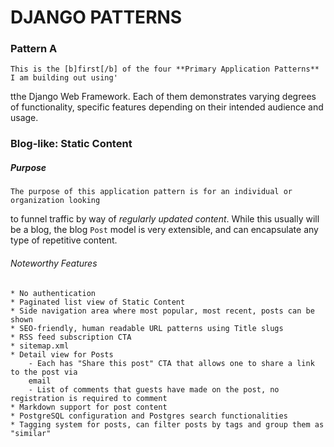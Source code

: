 # DJANGO PATTERNS
### Pattern A

    This is the [b]first[/b] of the four **Primary Application Patterns** I am building out using'
tthe Django Web Framework. Each of them demonstrates varying degrees of functionality, specific features
depending on their intended audience and usage.


### Blog-like: Static Content

##### Purpose
    The purpose of this application pattern is for an individual or organization looking
to funnel traffic by way of *regularly updated content*. While this usually will be a blog,
the blog `Post` model is very extensible, and can encapsulate any type of repetitive content.


###### Noteworthy Features
    * No authentication
    * Paginated list view of Static Content
    * Side navigation area where most popular, most recent, posts can be shown
    * SEO-friendly, human readable URL patterns using Title slugs
    * RSS feed subscription CTA
    * sitemap.xml
    * Detail view for Posts
        - Each has "Share this post" CTA that allows one to share a link to the post via
        email
        - List of comments that guests have made on the post, no registration is required to comment
    * Markdown support for post content
    * PostgreSQL configuration and Postgres search functionalities
    * Tagging system for posts, can filter posts by tags and group them as "similar"



